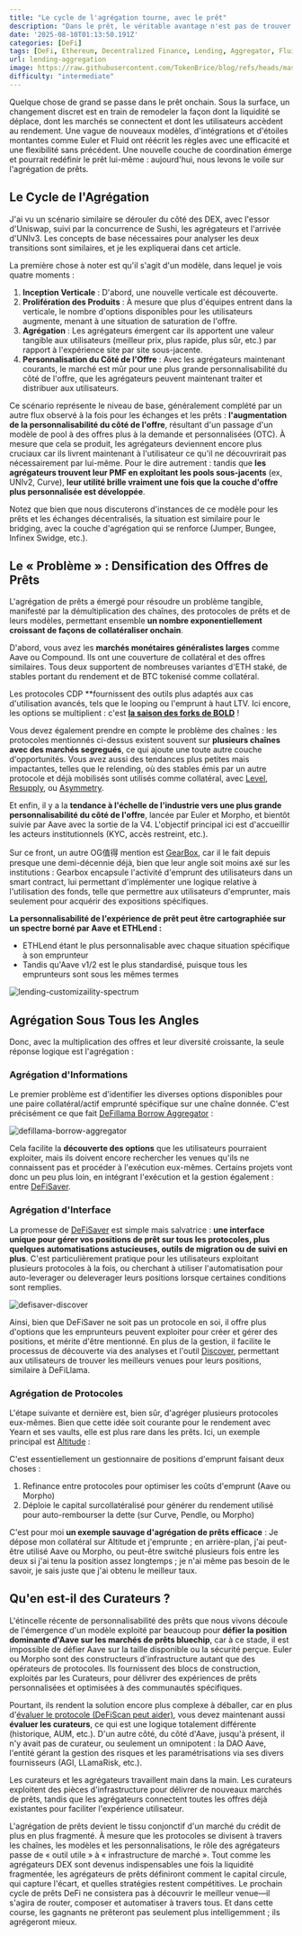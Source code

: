 ```yaml
---
title: "Le cycle de l'agrégation tourne, avec le prêt"
description: "Dans le prêt, le véritable avantage n'est pas de trouver le taux ; c'est de posséder les rails qui les connectent tous."
date: '2025-08-10T01:13:50.191Z'
categories: [DeFi]
tags: [DeFi, Ethereum, Decentralized Finance, Lending, Aggregator, Fluid, Euler]
url: lending-aggregation
image: https://raw.githubusercontent.com/TokenBrice/blog/refs/heads/master/static/img/2025/lending-aggregation/aggregration-lending-cover.png
difficulty: "intermediate"
---
```


Quelque chose de grand se passe dans le prêt onchain. Sous la surface, un changement discret est en train de remodeler la façon dont la liquidité se déplace, dont les marchés se connectent et dont les utilisateurs accèdent au rendement. Une vague de nouveaux modèles, d'intégrations et d'étoiles montantes comme Euler et Fluid ont réécrit les règles avec une efficacité et une flexibilité sans précédent. Une nouvelle couche de coordination émerge et pourrait redéfinir le prêt lui-même : aujourd'hui, nous levons le voile sur l'agrégation de prêts.

## Le Cycle de l'Agrégation

J'ai vu un scénario similaire se dérouler du côté des DEX, avec l'essor d'Uniswap, suivi par la concurrence de Sushi, les agrégateurs et l'arrivée d'UNIv3. Les concepts de base nécessaires pour analyser les deux transitions sont similaires, et je les expliquerai dans cet article.

La première chose à noter est qu'il s'agit d'un modèle, dans lequel je vois quatre moments :

1. **Inception Verticale** : D'abord, une nouvelle verticale est découverte.
2. **Prolifération des Produits** : À mesure que plus d'équipes entrent dans la verticale, le nombre d'options disponibles pour les utilisateurs augmente, menant à une situation de saturation de l'offre.
3. **Agrégation** : Les agrégateurs émergent car ils apportent une valeur tangible aux utilisateurs (meilleur prix, plus rapide, plus sûr, etc.) par rapport à l'expérience site par site sous-jacente.
4. **Personnalisation du Côté de l'Offre** : Avec les agrégateurs maintenant courants, le marché est mûr pour une plus grande personnalisabilité du côté de l'offre, que les agrégateurs peuvent maintenant traiter et distribuer aux utilisateurs.

Ce scénario représente le niveau de base, généralement complété par un autre flux observé à la fois pour les échanges et les prêts : **l'augmentation de la personnalisabilité du côté de l'offre**, résultant d'un passage d'un modèle de pool à des offres plus à la demande et personnalisées (OTC). À mesure que cela se produit, les agrégateurs deviennent encore plus cruciaux car ils livrent maintenant à l'utilisateur ce qu'il ne découvrirait pas nécessairement par lui-même. Pour le dire autrement : tandis que **les agrégateurs trouvent leur PMF en exploitant les pools sous-jacents** (ex, UNIv2, Curve), **leur utilité brille vraiment une fois que la couche d'offre plus personnalisée est développée**.

Notez que bien que nous discuterons d'instances de ce modèle pour les prêts et les échanges décentralisés, la situation est similaire pour le bridging, avec la couche d'agrégation qui se renforce (Jumper, Bungee, Infinex Swidge, etc.).

## Le « Problème » : Densification des Offres de Prêts

L'agrégation de prêts a émergé pour résoudre un problème tangible, manifesté par la démultiplication des chaînes, des protocoles de prêts et de leurs modèles, permettant ensemble **un nombre exponentiellement croissant de façons de collatéraliser onchain**.

D'abord, vous avez les **marchés monétaires généralistes larges** comme Aave ou Compound. Ils ont une couverture de collatéral et des offres similaires. Tous deux supportent de nombreuses variantes d'ETH staké, de stables portant du rendement et de BTC tokenisé comme collatéral.

Les protocoles CDP **fournissent des outils plus adaptés aux cas d'utilisation avancés, tels que le looping ou l'emprunt à haut LTV. Ici encore, les options se multiplient : c'est **[la saison des forks de BOLD](https://www.liquity.org/blog/forkonomics-collaboration-not-competition)** !

Vous devez également prendre en compte le problème des chaînes : les protocoles mentionnés ci-dessus existent souvent sur **plusieurs chaînes avec des marchés segregués**, ce qui ajoute une toute autre couche d'opportunités. Vous avez aussi des tendances plus petites mais impactantes, telles que le relending, où des stables émis par un autre protocole et déjà mobilisés sont utilisés comme collatéral, avec [Level](https://www.level.money/), [Resupply](https://resupply.fi/), ou [Asymmetry](http://asymmetry.finance/).

Et enfin, il y a la **tendance à l'échelle de l'industrie vers une plus grande personnalisabilité du côté de l'offre**, lancée par Euler et Morpho, et bientôt suivie par Aave avec la sortie de la V4. L'objectif principal ici est d'accueillir les acteurs institutionnels (KYC, accès restreint, etc.).

Sur ce front, un autre OG值得 mention est [GearBox](https://gearbox.fi/), car il le fait depuis presque une demi-décennie déjà, bien que leur angle soit moins axé sur les institutions : Gearbox encapsule l'activité d'emprunt des utilisateurs dans un smart contract, lui permettant d'implémenter une logique relative à l'utilisation des fonds, telle que permettre aux utilisateurs d'emprunter, mais seulement pour acquérir des expositions spécifiques.

**La personnalisabilité de l'expérience de prêt peut être cartographiée sur un spectre borné par Aave et ETHLend :**

* ETHLend étant le plus personnalisable avec chaque situation spécifique à son emprunteur
* Tandis qu'Aave v1/2 est le plus standardisé, puisque tous les emprunteurs sont sous les mêmes termes

![lending-customizaility-spectrum](/img/2025/lending-aggregation/lending-customizability-spectrum.png)

## Agrégation Sous Tous les Angles

Donc, avec la multiplication des offres et leur diversité croissante, la seule réponse logique est l'agrégation :

### Agrégation d'Informations

Le premier problème est d'identifier les diverses options disponibles pour une paire collatéral/actif emprunté spécifique sur une chaîne donnée. C'est précisément ce que fait [DeFillama Borrow Aggregator](https://defillama.com/borrow) :

![defillama-borrow-aggregator](/img/2025/lending-aggregation/defillama-borrow-aggregator.png)

Cela facilite la **découverte des options** que les utilisateurs pourraient exploiter, mais ils doivent encore rechercher les venues qu'ils ne connaissent pas et procéder à l'exécution eux-mêmes. Certains projets vont donc un peu plus loin, en intégrant l'exécution et la gestion également : entre [DeFiSaver](https://defisaver.com/).

### Agrégation d'Interface

La promesse de [DeFiSaver](https://defisaver.com) est simple mais salvatrice : **une interface unique pour gérer vos positions de prêt sur tous les protocoles, plus quelques automatisations astucieuses, outils de migration ou de suivi en plus**. C'est particulièrement pratique pour les utilisateurs exploitant plusieurs protocoles à la fois, ou cherchant à utiliser l'automatisation pour auto-leverager ou deleverager leurs positions lorsque certaines conditions sont remplies.

![defisaver-discover](/img/2025/lending-aggregation/defisaver-discover.png)

Ainsi, bien que DeFiSaver ne soit pas un protocole en soi, il offre plus d'options que les emprunteurs peuvent exploiter pour créer et gérer des positions, et mérite d'être mentionné. En plus de la gestion, il facilite le processus de découverte via des analyses et l'outil [Discover](https://app.defisaver.com/discover), permettant aux utilisateurs de trouver les meilleurs venues pour leurs positions, similaire à DeFiLlama.

### Agrégation de Protocoles

L'étape suivante et dernière est, bien sûr, d'agréger plusieurs protocoles eux-mêmes. Bien que cette idée soit courante pour le rendement avec Yearn et ses vaults, elle est plus rare dans les prêts. Ici, un exemple principal est [Altitude](https://app.altitude.fi/?referrer=tokenbrice) :

C'est essentiellement un gestionnaire de positions d'emprunt faisant deux choses :

1. Refinance entre protocoles pour optimiser les coûts d'emprunt (Aave ou Morpho)
2. Déploie le capital surcollatéralisé pour générer du rendement utilisé pour auto-rembourser la dette (sur Curve, Pendle, ou Morpho)

C'est pour moi **un exemple sauvage d'agrégation de prêts efficace** : Je dépose mon collatéral sur Altitude et j'emprunte ; en arrière-plan, j'ai peut-être utilisé Aave ou Morpho, ou peut-être switché plusieurs fois entre les deux si j'ai tenu la position assez longtemps ; je n'ai même pas besoin de le savoir, je sais juste que j'ai obtenu le meilleur taux.

## Qu'en est-il des Curateurs ?

L'étincelle récente de personnalisabilité des prêts que nous vivons découle de l'émergence d'un modèle exploité par beaucoup pour **défier la position dominante d'Aave sur les marchés de prêts bluechip**, car à ce stade, il est impossible de défier Aave sur la taille disponible ou la sécurité perçue. Euler ou Morpho sont des constructeurs d'infrastructure autant que des opérateurs de protocoles. Ils fournissent des blocs de construction, exploités par les Curateurs, pour délivrer des expériences de prêts personnalisées et optimisées à des communautés spécifiques.

Pourtant, ils rendent la solution encore plus complexe à déballer, car en plus d'[évaluer le protocole (DeFiScan peut aider)](https://www.defiscan.info/), vous devez maintenant aussi **évaluer les curateurs**, ce qui est une logique totalement différente (historique, AUM, etc.). D'un autre côté, du côté d'Aave, jusqu'à présent, il n'y avait pas de curateur, ou seulement un omnipotent : la DAO Aave, l'entité gérant la gestion des risques et les paramétrisations via ses divers fournisseurs (AGI, LLamaRisk, etc.).

Les curateurs et les agrégateurs travaillent main dans la main. Les curateurs exploitent des pièces d'infrastructure pour délivrer de nouveaux marchés de prêts, tandis que les agrégateurs connectent toutes les offres déjà existantes pour faciliter l'expérience utilisateur.

L'agrégation de prêts devient le tissu conjonctif d'un marché du crédit de plus en plus fragmenté. À mesure que les protocoles se divisent à travers les chaînes, les modèles et les personnalisations, le rôle des agrégateurs passe de « outil utile » à « infrastructure de marché ». Tout comme les agrégateurs DEX sont devenus indispensables une fois la liquidité fragmentée, les agrégateurs de prêts définiront comment le capital circule, qui capture l'écart, et quelles stratégies restent compétitives. Le prochain cycle de prêts DeFi ne consistera pas à découvrir le meilleur venue—il s'agira de router, composer et automatiser à travers tous. Et dans cette course, les gagnants ne prêteront pas seulement plus intelligemment ; ils agrégeront mieux.